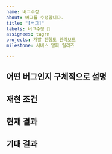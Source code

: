 ```yaml
---
name: 버그수정
about: 버그를 수정합니다.
title: "[버그]"
labels: 버그수정 🐛
assignees: tagrn
projects: 개발 진행도 관리보드
milestone: 서비스 알파 릴리즈

---
```

**어떤 버그인지 구체적으로 설명**
-

**재현 조건**
-

**현재 결과**
-

**기대 결과**
- 
